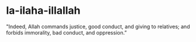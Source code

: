 # la-ilaha-illallah
"Indeed, Allah commands justice, good conduct, and giving to relatives; and forbids immorality, bad conduct, and oppression.”
